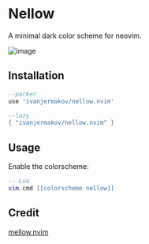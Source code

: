 # Nellow

A minimal dark color scheme for neovim.

![image](https://github.com/ivanjermakov/nellow.nvim/assets/26609879/9c1c15b8-e0f8-4e12-9974-b5b3fe07c811)

## Installation

```lua
--packer
use 'ivanjermakov/nellow.nvim'

--lazy
{ "ivanjermakov/nellow.nvim" }
```

## Usage

Enable the colorscheme:

```lua
-- Lua
vim.cmd [[colorscheme nellow]]
```

## Credit

[mellow.nvim](https://github.com/mellow-theme/mellow.nvim)
